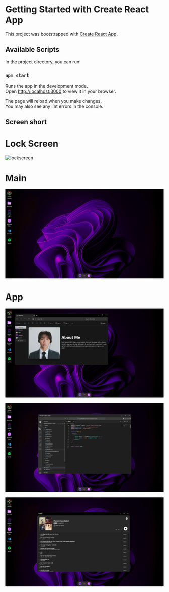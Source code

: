 # Getting Started with Create React App

This project was bootstrapped with [Create React App](https://github.com/facebook/create-react-app).

## Available Scripts

In the project directory, you can run:

### `npm start`

Runs the app in the development mode.\
Open [http://localhost:3000](http://localhost:3000) to view it in your browser.

The page will reload when you make changes.\
You may also see any lint errors in the console.

## Screen short

# Lock Screen

![lockscreen](./public/screenshots/lockscreen)

# Main

![main](./public/screenshots/main.png)

# App

![AbouMe](./public/screenshots/aboutme.png)

![VsCode](./public/screenshots/vscode.png)

![Spotify](./public/screenshots/spotify.png)